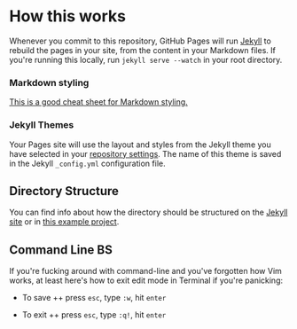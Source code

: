 # How this works

Whenever you commit to this repository, GitHub Pages will run [Jekyll](https://jekyllrb.com/) to rebuild the pages in your site, from the content in your Markdown files.
If you're running this locally, run `jekyll serve --watch` in your root directory.

### Markdown styling

[This is a good cheat sheet for Markdown styling.](https://github.com/adam-p/markdown-here/wiki/Markdown-Cheatsheet)

### Jekyll Themes

Your Pages site will use the layout and styles from the Jekyll theme you have selected in your [repository settings](https://github.com/weisquared2/weiwei-design/settings/pages). The name of this theme is saved in the Jekyll `_config.yml` configuration file.

## Directory Structure

You can find info about how the directory should be structured on the [Jekyll site](http://jekyllrb.com/docs/structure/) or in [this example project](https://github.com/ablarry91/portfolio).

## Command Line BS

If you're fucking around with command-line and you've forgotten how Vim works, at least here's how to exit edit mode in Terminal if you're panicking:

+ To save
++ press `esc`, type `:w`, hit `enter`

+ To exit
++ press `esc`, type `:q!`, hit `enter`
